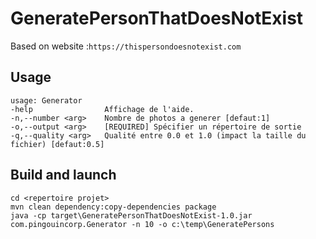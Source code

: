 # GeneratePersonThatDoesNotExist

Based on website :``https://thispersondoesnotexist.com``

## Usage

```
usage: Generator
-help                Affichage de l'aide.
-n,--number <arg>    Nombre de photos a generer [defaut:1]
-o,--output <arg>    [REQUIRED] Spécifier un répertoire de sortie
-q,--quality <arg>   Qualité entre 0.0 et 1.0 (impact la taille du fichier) [defaut:0.5]
```

## Build and launch
```
cd <repertoire projet>
mvn clean dependency:copy-dependencies package
java -cp target\GeneratePersonThatDoesNotExist-1.0.jar com.pingouincorp.Generator -n 10 -o c:\temp\GeneratePersons
```